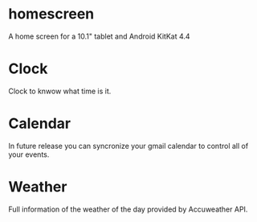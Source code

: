 # homescreen
A home screen for a 10.1" tablet and Android KitKat 4.4

# Clock
Clock to knwow what time is it.

# Calendar
In future release you can syncronize your gmail calendar to control all of your events.

# Weather
Full information of the weather of the day provided by Accuweather API.
